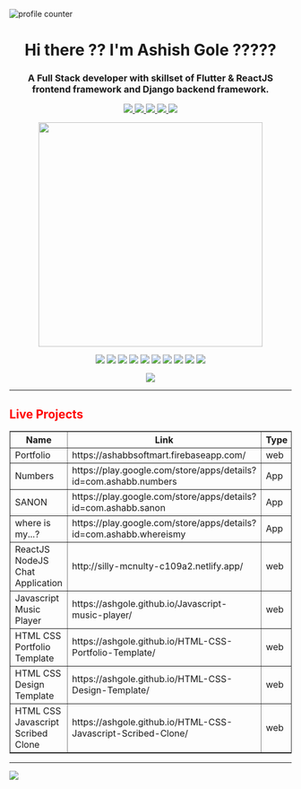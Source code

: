  ![profile counter](https://komarev.com/ghpvc/?username=ashgole)

 <h1 align='center'>
  Hi there ?? I'm Ashish Gole ?????
</h1>

<h3 align='center'>
  A Full Stack developer with skillset of Flutter & ReactJS frontend framework and Django backend framework.  
</h3>

<p align='center'>   
      <a href="https://ashabbsoftmart.web.app/">
    <img src="https://img.shields.io/badge/Portfolio-CC0000?style=for-the-badge&logoColor=white" />
  </a>
  <a href="https://www.linkedin.com/in/ashabb/">
    <img src="https://img.shields.io/badge/linkedin-%230077B5.svg?&style=for-the-badge&logo=linkedin&logoColor=white" />
  </a>
      <a href="https://github.com/ashgole">
    <img src="https://img.shields.io/badge/GitHub-100000?style=for-the-badge&logo=github&logoColor=white" />
  </a>
   <a href="https://medium.com/@ashabb">
    <img src="https://img.shields.io/badge/Medium-12100E?style=for-the-badge&logo=medium&logoColor=white" />        
  </a>
  <a href="https://www.instagram.com/ashabbofficial/">
    <img src="https://img.shields.io/badge/instagram-%23E4405F.svg?&style=for-the-badge&logo=instagram&logoColor=white" />        
  </a>
</p>

<p align='center'>
  <a href="#"><img src="https://github-readme-stats.vercel.app/api?username=ashgole&show_icons=true&count_private=true&theme=dark" width="400"></a>
</p>

<p align='center'>
     <img src="https://img.shields.io/badge/React-20232A?style=for-the-badge&logo=react&logoColor=61DAFB" />
     <img src="https://img.shields.io/badge/Flutter-02569B?style=for-the-badge&logo=flutter&logoColor=white" />
     <img src="https://img.shields.io/badge/Django-092E20?style=for-the-badge&logo=django&logoColor=green" />
  <img src="https://img.shields.io/badge/HTML5-E34F26?style=for-the-badge&logo=html5&logoColor=white" />
    <img src="https://img.shields.io/badge/CSS3-1572B6?style=for-the-badge&logo=css3&logoColor=white" />
      <img src="https://img.shields.io/badge/JavaScript-323330?style=for-the-badge&logo=javascript&logoColor=F7DF1E" />
    <img src="https://img.shields.io/badge/Bootstrap-563D7C?style=for-the-badge&logo=bootstrap&logoColor=white" />    
  <img src="https://img.shields.io/badge/Python-3776AB?style=for-the-badge&logo=python&logoColor=white" />  
  <img src="https://img.shields.io/badge/Git-F05032?style=for-the-badge&logo=git&logoColor=white" />  
    <img src="https://img.shields.io/badge/GitHub-100000?style=for-the-badge&logo=github&logoColor=whit" />
</p>

<p align='center'>
<img  src="https://github-readme-stats.vercel.app/api/top-langs/?username=ashgole" style="max-width: 100%;">
</p>

***

<h2 ><font color="red"> Live Projects </font></h2>
<table border="1" width="100%">
<thead>
<tr><th>Name</th><th>Link</th><th>Type</th></tr>
</thead>
<tbody>
<tr><td>Portfolio</td><td> https://ashabbsoftmart.firebaseapp.com/ </td><td>web</td></tr>
<tr><td>Numbers</td><td> https://play.google.com/store/apps/details?id=com.ashabb.numbers </td><td>App</td></tr>
<tr><td>SANON</td><td> https://play.google.com/store/apps/details?id=com.ashabb.sanon </td><td>App</td></tr>
<tr><td>where is my...?</td><td> https://play.google.com/store/apps/details?id=com.ashabb.whereismy </td><td>App</td></tr>
<tr><td>ReactJS NodeJS Chat Application</td><td> http://silly-mcnulty-c109a2.netlify.app/ </td><td>web</td></tr>
 
<tr><td>Javascript Music Player</td><td> https://ashgole.github.io/Javascript-music-player/ </td><td>web</td></tr>
 <tr><td>HTML CSS Portfolio Template</td><td> https://ashgole.github.io/HTML-CSS-Portfolio-Template/ </td><td>web</td></tr>
<tr><td>
HTML CSS Design Template</td><td> https://ashgole.github.io/HTML-CSS-Design-Template/ </td><td>web</td></tr>
<tr><td>
HTML CSS Javascript Scribed Clone</td><td> https://ashgole.github.io/HTML-CSS-Javascript-Scribed-Clone/ </td><td>web</td></tr>
</tbody>
</table>

***
<a  href="https://pages.razorpay.com/ashabbpay" target="_blank"> 
<img  src="https://img.shields.io/badge/sponsor-30363D?style=for-the-badge&logo=GitHub-Sponsors&logoColor=#white
">
</a> 
